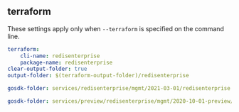 
## terraform

These settings apply only when `--terraform` is specified on the command line.

``` yaml $(terraform)
terraform:
    cli-name: redisenterprise
    package-name: redisenterprise
clear-output-folder: true
output-folder: $(terraform-output-folder)/redisenterprise
```

```yaml $(tag) == 'package-2021-03' && $(terraform)
gosdk-folder: services/redisenterprise/mgmt/2021-03-01/redisenterprise
```

```yaml $(tag) == 'package-2020-10-01-preview' && $(terraform)
gosdk-folder: services/preview/redisenterprise/mgmt/2020-10-01-preview/redisenterprise
```
